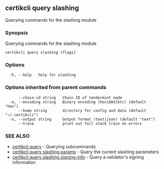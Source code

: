 ## certikcli query slashing

Querying commands for the slashing module

### Synopsis

Querying commands for the slashing module

```
certikcli query slashing [flags]
```

### Options

```
  -h, --help   help for slashing
```

### Options inherited from parent commands

```
      --chain-id string   Chain ID of tendermint node
  -e, --encoding string   Binary encoding (hex|b64|btc) (default "hex")
      --home string       directory for config and data (default "~/.certikcli")
  -o, --output string     Output format (text|json) (default "text")
      --trace             print out full stack trace on errors
```

### SEE ALSO

* [certikcli query](certikcli_query.md)	 - Querying subcommands
* [certikcli query slashing params](certikcli_query_slashing_params.md)	 - Query the current slashing parameters
* [certikcli query slashing signing-info](certikcli_query_slashing_signing-info.md)	 - Query a validator's signing information


